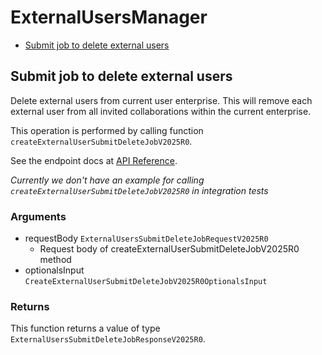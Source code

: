 # ExternalUsersManager

- [Submit job to delete external users](#submit-job-to-delete-external-users)

## Submit job to delete external users

Delete external users from current user enterprise. This will remove each
external user from all invited collaborations within the current enterprise.

This operation is performed by calling function `createExternalUserSubmitDeleteJobV2025R0`.

See the endpoint docs at
[API Reference](https://developer.box.com/reference/v2025.0/post-external-users-submit-delete-job/).

_Currently we don't have an example for calling `createExternalUserSubmitDeleteJobV2025R0` in integration tests_

### Arguments

- requestBody `ExternalUsersSubmitDeleteJobRequestV2025R0`
  - Request body of createExternalUserSubmitDeleteJobV2025R0 method
- optionalsInput `CreateExternalUserSubmitDeleteJobV2025R0OptionalsInput`

### Returns

This function returns a value of type `ExternalUsersSubmitDeleteJobResponseV2025R0`.
